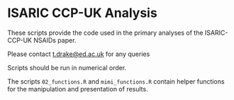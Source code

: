 # ISARIC CCP-UK Analysis

These scripts provide the code used in the primary analyses of the ISARIC-CCP-UK NSAIDs paper.

Please contact t.drake@ed.ac.uk for any queries

Scripts should be run in numerical order.

The scripts `02_functions.R` and `mimi_functions.R` contain helper functions for the manipulation and presentation of results.
